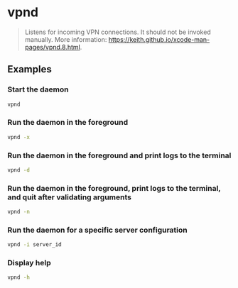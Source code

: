 # vpnd

> Listens for incoming VPN connections. It should not be invoked manually. More information: <https://keith.github.io/xcode-man-pages/vpnd.8.html>.

## Examples

### Start the daemon

```bash
vpnd
```

### Run the daemon in the foreground

```bash
vpnd -x
```

### Run the daemon in the foreground and print logs to the terminal

```bash
vpnd -d
```

### Run the daemon in the foreground, print logs to the terminal, and quit after validating arguments

```bash
vpnd -n
```

### Run the daemon for a specific server configuration

```bash
vpnd -i server_id
```

### Display help

```bash
vpnd -h
```
